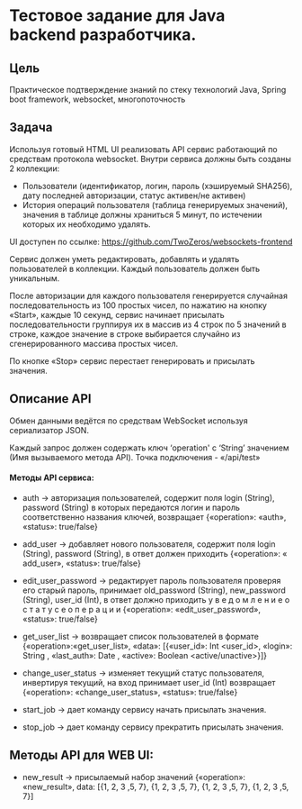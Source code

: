 # Тестовое задание для Java backend разработчика. 

## Цель

Практическое подтверждение знаний по стеку технологий Java, Spring boot framework, websocket, многопоточность

## Задача

Используя готовый HTML UI реализовать API сервис работающий
по средствам протокола websocket. Внутри сервиса должны быть
созданы 2 коллекции:
- Пользователи (идентификатор, логин, пароль (хэшируемый
SHA256), дату последней авторизации, статус активен/не активен)
- История операций пользователя (таблица генерируемых
значений), значения в таблице должны храниться 5 минут, по истечении
которых их необходимо удалять.

UI доступен по ссылке: https://github.com/TwoZeros/websockets-frontend

Сервис должен уметь редактировать, добавлять и удалять
пользователей в коллекции. Каждый пользователь должен быть
уникальным.

После авторизации для каждого пользователя генерируется
случайная последовательность из 100 простых чисел, по нажатию на
кнопку «Start», каждые 10 секунд, сервис начинает присылать
последовательности группируя их в массив из 4 строк по 5 значений в
строке, каждое значение в строке выбирается случайно из
сгенерированного массива простых чисел.

По кнопке «Stop» сервис перестает генерировать и присылать
значения.

## Описание API

Обмен данными ведётся по средствам WebSocket используя
сериализатор JSON.

Каждый запрос должен содержать ключ
‘operation' с ‘String’ значением (Имя вызываемого метода API).
Точка подключения - «/api/test»
#### Методы API сервисa:

- auth -> авторизация пользователей, содержит поля login (String), 
password (String) в которых передаются логин и пароль
соответственно названия ключей, возвращает {«operation»: «auth», 
«status»: true/false}

- add_user -> добавляет нового пользователя, содержит поля login 
(String), password (String), в ответ должен приходить {«operation»: 
« add_user», «status»: true/false}

- edit_user_password -> редактирует пароль пользователя
проверяя его старый пароль, принимает old_password (String), 
new_password (String), user_id (Int), в ответ должно приходить
у в е д о м л е н и е о с т а т у с е о п е р а ц и и {«operation»:
«edit_user_password», «status»: true/false}

- get_user_list -> возвращает список пользователей в формате
{«operation»:«get_user_list», «data»: [{«user_id»: Int <user_id>, «login»: 
String <user login>, «last_auth»: Date <last auth date>, «active»: 
Boolean <active/unactive>}]}

- change_user_status -> изменяет текущий статус пользователя, 
инвертируя текущий, на вход принимает user_id (Int) возвращает
{«operation»: «change_user_status», «status»: true/false}

- start_job -> дает команду сервису начать присылать значения.

- stop_job -> дает команду сервису прекратить присылать
значения.

## Методы API для WEB UI:

- new_result -> присылаемый набор значений {«operation»: 
«new_result», data: [{1, 2, 3 ,5, 7}, {1, 2, 3 ,5, 7}, {1, 2, 3 ,5, 7}, {1, 2, 3 
,5, 7}]
